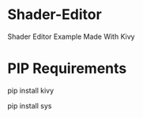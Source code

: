 # Shader-Editor
Shader Editor Example Made With Kivy

# PIP Requirements
pip install kivy

pip install sys
